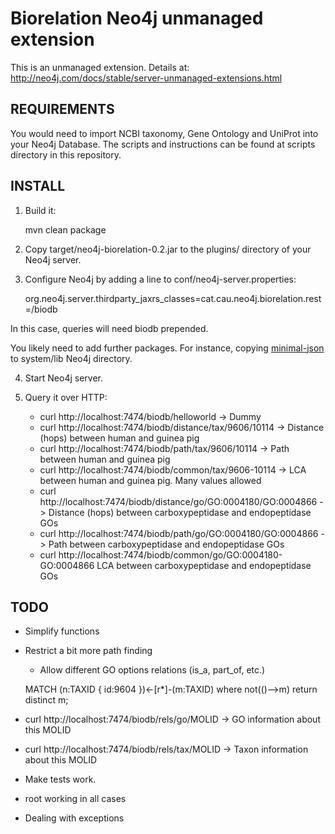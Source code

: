 # Biorelation Neo4j unmanaged extension

This is an unmanaged extension. Details at: http://neo4j.com/docs/stable/server-unmanaged-extensions.html 

## REQUIREMENTS

You would need to import NCBI taxonomy, Gene Ontology and UniProt into your Neo4j Database. The scripts and instructions can be found at scripts directory in this repository.


## INSTALL

1. Build it: 

    mvn clean package

2. Copy target/neo4j-biorelation-0.2.jar to the plugins/ directory of your Neo4j server.

3. Configure Neo4j by adding a line to conf/neo4j-server.properties:

    org.neo4j.server.thirdparty_jaxrs_classes=cat.cau.neo4j.biorelation.rest=/biodb

In this case, queries will need biodb prepended.

You likely need to add further packages. For instance, copying [minimal-json](http://mvnrepository.com/artifact/com.eclipsesource.minimal-json) to system/lib Neo4j directory.

4. Start Neo4j server.

5. Query it over HTTP:

    * curl http://localhost:7474/biodb/helloworld -> Dummy
    * curl http://localhost:7474/biodb/distance/tax/9606/10114 -> Distance (hops) between human and guinea pig
    * curl http://localhost:7474/biodb/path/tax/9606/10114 -> Path between human and guinea pig
    * curl http://localhost:7474/biodb/common/tax/9606-10114 -> LCA between human and guinea pig. Many values allowed
    * curl http://localhost:7474/biodb/distance/go/GO:0004180/GO:0004866 -> Distance (hops) between carboxypeptidase and endopeptidase GOs
    * curl http://localhost:7474/biodb/path/go/GO:0004180/GO:0004866 -> Path between carboxypeptidase and endopeptidase GOs
    * curl http://localhost:7474/biodb/common/go/GO:0004180-GO:0004866 LCA between carboxypeptidase and endopeptidase GOs


## TODO

* Simplify functions

* Restrict a bit more path finding
	* Allow different GO options relations (is_a, part_of, etc.)

    MATCH (n:TAXID { id:9604 })<-[r*]-(m:TAXID)
    where not(()-->m)
    return distinct m;

* curl http://localhost:7474/biodb/rels/go/MOLID -> GO information about this MOLID
* curl http://localhost:7474/biodb/rels/tax/MOLID -> Taxon information about this MOLID


* Make tests work.

* root working in all cases
* Dealing with exceptions



